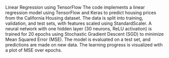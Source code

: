 Linear Regression using TensorFlow
The code implements a linear regression model using TensorFlow and Keras to predict housing prices from the California Housing dataset. The data is split into training, validation, and test sets, with features scaled using StandardScaler. A neural network with one hidden layer (30 neurons, ReLU activation) is trained for 20 epochs using Stochastic Gradient Descent (SGD) to minimize Mean Squared Error (MSE). The model is evaluated on a test set, and predictions are made on new data. The learning progress is visualized with a plot of MSE over epochs.
